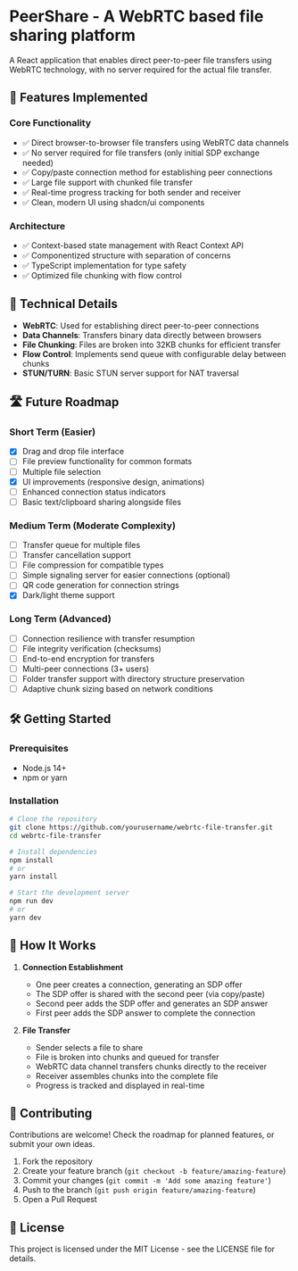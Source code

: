 # PeerShare - A WebRTC based file sharing platform

A React application that enables direct peer-to-peer file transfers using WebRTC technology, with no server required for the actual file transfer.

## 🚀 Features Implemented

### Core Functionality

- ✅ Direct browser-to-browser file transfers using WebRTC data channels
- ✅ No server required for file transfers (only initial SDP exchange needed)
- ✅ Copy/paste connection method for establishing peer connections
- ✅ Large file support with chunked file transfer
- ✅ Real-time progress tracking for both sender and receiver
- ✅ Clean, modern UI using shadcn/ui components

### Architecture

- ✅ Context-based state management with React Context API
- ✅ Componentized structure with separation of concerns
- ✅ TypeScript implementation for type safety
- ✅ Optimized file chunking with flow control

## 🔧 Technical Details

- **WebRTC**: Used for establishing direct peer-to-peer connections
- **Data Channels**: Transfers binary data directly between browsers
- **File Chunking**: Files are broken into 32KB chunks for efficient transfer
- **Flow Control**: Implements send queue with configurable delay between chunks
- **STUN/TURN**: Basic STUN server support for NAT traversal

## 🛣️ Future Roadmap

### Short Term (Easier)

- [x] Drag and drop file interface
- [ ] File preview functionality for common formats
- [ ] Multiple file selection
- [x] UI improvements (responsive design, animations)
- [ ] Enhanced connection status indicators
- [ ] Basic text/clipboard sharing alongside files

### Medium Term (Moderate Complexity)

- [ ] Transfer queue for multiple files
- [ ] Transfer cancellation support
- [ ] File compression for compatible types
- [ ] Simple signaling server for easier connections (optional)
- [ ] QR code generation for connection strings
- [x] Dark/light theme support

### Long Term (Advanced)

- [ ] Connection resilience with transfer resumption
- [ ] File integrity verification (checksums)
- [ ] End-to-end encryption for transfers
- [ ] Multi-peer connections (3+ users)
- [ ] Folder transfer support with directory structure preservation
- [ ] Adaptive chunk sizing based on network conditions

## 🛠️ Getting Started

### Prerequisites

- Node.js 14+
- npm or yarn

### Installation

```bash
# Clone the repository
git clone https://github.com/yourusername/webrtc-file-transfer.git
cd webrtc-file-transfer

# Install dependencies
npm install
# or
yarn install

# Start the development server
npm run dev
# or
yarn dev
```

## 📖 How It Works

1. **Connection Establishment**

   - One peer creates a connection, generating an SDP offer
   - The SDP offer is shared with the second peer (via copy/paste)
   - Second peer adds the SDP offer and generates an SDP answer
   - First peer adds the SDP answer to complete the connection

2. **File Transfer**

   - Sender selects a file to share
   - File is broken into chunks and queued for transfer
   - WebRTC data channel transfers chunks directly to the receiver
   - Receiver assembles chunks into the complete file
   - Progress is tracked and displayed in real-time

## 🤝 Contributing

Contributions are welcome! Check the roadmap for planned features, or submit your own ideas.

1. Fork the repository
2. Create your feature branch (`git checkout -b feature/amazing-feature`)
3. Commit your changes (`git commit -m 'Add some amazing feature'`)
4. Push to the branch (`git push origin feature/amazing-feature`)
5. Open a Pull Request

## 📝 License

This project is licensed under the MIT License - see the LICENSE file for details.
